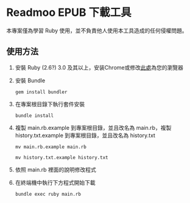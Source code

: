 # Readmoo EPUB 下載工具

本專案僅為學習 Ruby 使用，並不負責他人使用本工具造成的任何侵權問題。

## 使用方法
1. 安裝 Ruby (2.6?) 3.0 及其以上，安装Chrome或修改[此處](https://github.com/NomadThanatos/readmoo-dl/blob/master/lib/readmoo_dl/API.rb#L3)為您的瀏覽器

2. 安裝 Bundle

    ``` gem install bundler ```

3. 在專案根目錄下執行套件安裝

    ``` bundle install ```

4. 複製 main.rb.example 到專案根目錄，並且改名為 main.rb，複製 history.txt.example 到專案根目錄，並且改名為 history.txt
    
    ``` mv main.rb.example main.rb ```
   
    ``` mv history.txt.example history.txt ```
    
5. 依照 main.rb 裡面的說明修改程式

6. 在終端機中執行下方程式開始下載
    
    ``` bundle exec ruby main.rb ```
